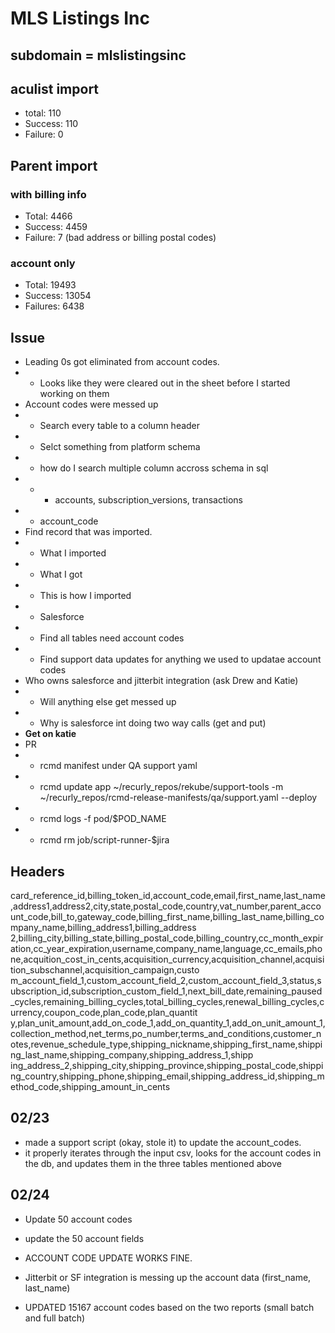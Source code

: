 # MLS Listings Inc
## subdomain = mlslistingsinc

## aculist import
* total: 110
* Success: 110
* Failure: 0

## Parent import
### with billing info
* Total: 4466
* Success: 4459
* Failure: 7 (bad address or billing postal codes)

### account only
* Total: 19493
* Success: 13054
* Failures: 6438


## Issue
* Leading 0s got eliminated from account codes.
* * Looks like they were cleared out in the sheet before I started working on them
* Account codes were messed up
* * Search every table to a column header
* * Selct something from platform schema
* * how do I search multiple column accross schema in sql
* * * accounts, subscription_versions, transactions
* * account_code
* Find record that was imported.
* * What I imported
* * What I got
* * This is how I imported
* * Salesforce
* * Find all tables need account codes
* * Find support data updates for anything we used to updatae account codes
* Who owns salesforce and jitterbit integration (ask Drew and Katie)
* * Will anything else get messed up
* * Why is salesforce int doing two way calls (get and put)
* **Get on katie**
* PR
* * rcmd manifest under QA support yaml
* * rcmd update app ~/recurly_repos/rekube/support-tools -m ~/recurly_repos/rcmd-release-manifests/qa/support.yaml --deploy
* * rcmd logs -f pod/$POD_NAME
* * rcmd rm job/script-runner-$jira

## Headers
card_reference_id,billing_token_id,account_code,email,first_name,last_name,address1,address2,city,state,postal_code,country,vat_number,parent_account_code,bill_to,gateway_code,billing_first_name,billing_last_name,billing_company_name,billing_address1,billing_address      2,billing_city,billing_state,billing_postal_code,billing_country,cc_month_expiration,cc_year_expiration,username,company_name,language,cc_emails,phone,acquition_cost_in_cents,acquisition_currency,acquisition_channel,acquisition_subschannel,acquisition_campaign,custo      m_account_field_1,custom_account_field_2,custom_account_field_3,status,subscription_id,subscription_custom_field_1,next_bill_date,remaining_paused_cycles,remaining_billing_cycles,total_billing_cycles,renewal_billing_cycles,currency,coupon_code,plan_code,plan_quantit      y,plan_unit_amount,add_on_code_1,add_on_quantity_1,add_on_unit_amount_1,collection_method,net_terms,po_number,terms_and_conditions,customer_notes,revenue_schedule_type,shipping_nickname,shipping_first_name,shipping_last_name,shipping_company,shipping_address_1,shipp      ing_address_2,shipping_city,shipping_province,shipping_postal_code,shipping_country,shipping_phone,shipping_email,shipping_address_id,shipping_method_code,shipping_amount_in_cents

## 02/23
* made a support script (okay, stole it) to update the account_codes.
* it properly iterates through the input csv, looks for the account codes in the db, and updates them in the three tables mentioned above
## 02/24
* Update 50 account codes
* update the 50 account fields
* ACCOUNT CODE UPDATE WORKS FINE.
* Jitterbit or SF integration is messing up the account data (first_name, last_name)

* UPDATED 15167 account codes based on the two reports (small batch and full batch)